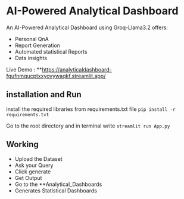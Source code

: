 # AI-Powered Analytical Dashboard
An AI-Powered Analytical Dashboard using Groq-Llama3.2 offers: 
- Personal QnA
- Report Generation
- Automated statistical Reports 
- Data insights

Live Demo : **https://analyticaldashboard-fgufnmqucptxxyovywaqkf.streamlit.app/

## installation and Run
install the required libraries from requirements.txt file
```pip install -r requirements.txt```

Go to the root directory and in terminal write 
```streamlit run App.py```

## Working
 - Upload the Dataset
 - Ask your Query 
 - Click generate
 - Get Output
 - Go to the **Analytical_Dashboards
 - Generates Statistical Dashboards







